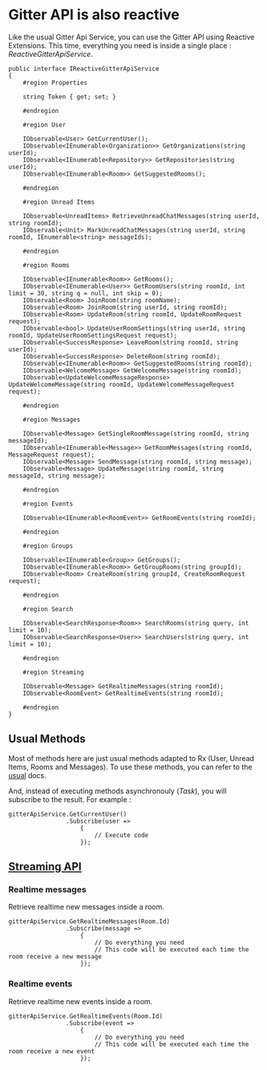 # Gitter API is also reactive

Like the usual Gitter Api Service, you can use the Gitter API using Reactive Extensions. This time, everything you need is inside a single place : *ReactiveGitterApiService*.

```
public interface IReactiveGitterApiService
{
	#region Properties

    string Token { get; set; }

    #endregion

    #region User

    IObservable<User> GetCurrentUser();
    IObservable<IEnumerable<Organization>> GetOrganizations(string userId);
    IObservable<IEnumerable<Repository>> GetRepositories(string userId);
    IObservable<IEnumerable<Room>> GetSuggestedRooms();

    #endregion

    #region Unread Items

    IObservable<UnreadItems> RetrieveUnreadChatMessages(string userId, string roomId);
    IObservable<Unit> MarkUnreadChatMessages(string userId, string roomId, IEnumerable<string> messageIds);

    #endregion

    #region Rooms

    IObservable<IEnumerable<Room>> GetRooms();
    IObservable<IEnumerable<User>> GetRoomUsers(string roomId, int limit = 30, string q = null, int skip = 0);
    IObservable<Room> JoinRoom(string roomName);
    IObservable<Room> JoinRoom(string userId, string roomId);
    IObservable<Room> UpdateRoom(string roomId, UpdateRoomRequest request);
    IObservable<bool> UpdateUserRoomSettings(string userId, string roomId, UpdateUserRoomSettingsRequest request);
    IObservable<SuccessResponse> LeaveRoom(string roomId, string userId);
    IObservable<SuccessResponse> DeleteRoom(string roomId);
    IObservable<IEnumerable<Room>> GetSuggestedRooms(string roomId);
    IObservable<WelcomeMessage> GetWelcomeMessage(string roomId);
    IObservable<UpdateWelcomeMessageResponse> UpdateWelcomeMessage(string roomId, UpdateWelcomeMessageRequest request);

    #endregion

    #region Messages

    IObservable<Message> GetSingleRoomMessage(string roomId, string messageId);
    IObservable<IEnumerable<Message>> GetRoomMessages(string roomId, MessageRequest request);
    IObservable<Message> SendMessage(string roomId, string message);
    IObservable<Message> UpdateMessage(string roomId, string messageId, string message);

    #endregion

    #region Events

    IObservable<IEnumerable<RoomEvent>> GetRoomEvents(string roomId);

    #endregion

    #region Groups

    IObservable<IEnumerable<Group>> GetGroups();
    IObservable<IEnumerable<Room>> GetGroupRooms(string groupId);
    IObservable<Room> CreateRoom(string groupId, CreateRoomRequest request);

    #endregion

    #region Search

    IObservable<SearchResponse<Room>> SearchRooms(string query, int limit = 10);
    IObservable<SearchResponse<User>> SearchUsers(string query, int limit = 10);

    #endregion

    #region Streaming

    IObservable<Message> GetRealtimeMessages(string roomId);
    IObservable<RoomEvent> GetRealtimeEvents(string roomId);

    #endregion
}
```

## Usual Methods

Most of methods here are just usual methods adapted to Rx (User, Unread Items, Rooms and Messages). To use these methods, you can refer to the [usual](/docs/usual.md) docs.

And, instead of executing methods asynchronouly (*Task*), you will subscribe to the result. For example :

```
gitterApiService.GetCurrentUser()
				.Subscribe(user =>
					{
						// Execute code
					});
```

## [Streaming API](https://developer.gitter.im/docs/streaming-api)

### Realtime messages

Retrieve realtime new messages inside a room.

```
gitterApiService.GetRealtimeMessages(Room.Id)
                .Subscribe(message => 
					{
						// Do everything you need
						// This code will be executed each time the room receive a new message
					});
```

### Realtime events

Retrieve realtime new events inside a room.

```
gitterApiService.GetRealtimeEvents(Room.Id)
                .Subscribe(event => 
					{
						// Do everything you need
						// This code will be executed each time the room receive a new event
					});
```